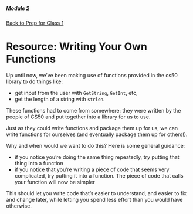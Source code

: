 ##### Module 2
[Back to Prep for Class 1](../../class1-prep#functions)
# Resource: Writing Your Own Functions

Up until now, we’ve been making use of functions provided in the cs50 library to do things like:
  * get input from the user with `GetString`, `GetInt`, etc,
  * get the length of a string with `strlen`. 

These functions had to come from somewhere: they were written by the people of CS50 and put together into a library for us to use.

Just as they could write functions and package them up for us, we can write functions for ourselves (and eventually package them up for others!).

Why and when would we want to do this? Here is some general guidance:
- if you notice you’re doing the same thing repeatedly, try putting that thing into a function
- if you notice that you’re writing a piece of code that seems very complicated, try putting it into a function.  The piece of code that calls your function will now be simpler

This should let you write code that’s easier to understand, and easier to fix and change later, while letting you spend less effort than you would have otherwise.
